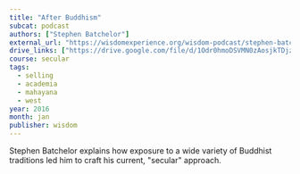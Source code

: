 ```yaml
---
title: "After Buddhism"
subcat: podcast
authors: ["Stephen Batchelor"]
external_url: "https://wisdomexperience.org/wisdom-podcast/stephen-batchelor/"
drive_links: ["https://drive.google.com/file/d/1Odr0hmoDSVMN0zAosjkTDjzVQL14QvH-/view?usp=drivesdk"]
course: secular
tags:
  - selling
  - academia
  - mahayana
  - west
year: 2016
month: jan
publisher: wisdom
---
```


Stephen Batchelor explains how exposure to a wide variety of Buddhist traditions led him to craft his current, "secular" approach.


